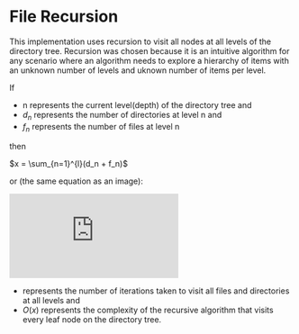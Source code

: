 # File Recursion
This implementation uses recursion to visit all nodes at all levels of the directory tree. Recursion was chosen because it is an intuitive algorithm for any scenario where an algorithm needs to explore a hierarchy of items with an unknown number of levels and uknown number of items per level. 

If 
- n represents the current level(depth) of the directory tree and
- $d_n$ represents the number of directories at level n and
- $f_n$ represents the number of files at level n

then

$x = \sum_{n=1}^{l}(d_n + f_n)$ 

or (the same equation as an image):

![](https://latex.codecogs.com/svg.latex?x%20%3D%20%5Csum_%7Bn%3D1%7D%5E%7Bl%7D%28d_n%20%2B%20f_n%29)

- represents the number of iterations taken to visit all files and directories at all levels and
- $O(x)$ represents the complexity of the recursive algorithm that visits every leaf node on the directory tree.


